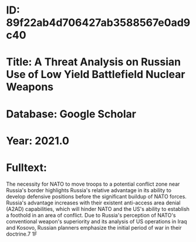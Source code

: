 # ID: 89f22ab4d706427ab3588567e0ad9c40
# Title: A Threat Analysis on Russian Use of Low Yield Battlefield Nuclear Weapons
# Database: Google Scholar
# Year: 2021.0
# Fulltext:
The necessity for NATO to move troops to a potential conflict zone near Russia's border highlights Russia's relative advantage in its ability to develop defensive positions before the significant buildup of NATO forces.
Russia's advantage increases with their existent anti-access area denial (A2AD) capabilities, which will hinder NATO and the US's ability to establish a foothold in an area of conflict.
Due to Russia's perception of NATO's conventional weapon's superiority and its analysis of US operations in Iraq and Kosovo, Russian planners emphasize the initial period of war in their doctrine.7 1F